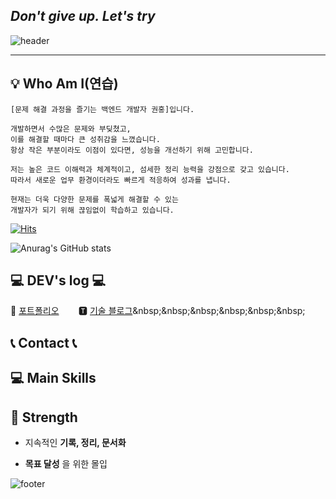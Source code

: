 ## _Don't give up. Let's try_
![header](https://capsule-render.vercel.app/api?type=Cylinder&color=F88017&height=150&&text=Welcome&fontAlignY=48&fontAlign=47&fontSize=60&animation=twinkling&textColor=000000&desc=Hong'sprofile&descAlign=72&descColor=000000&descSize=26)

-------

## 💡  Who Am I(연습)
    [문제 해결 과정을 즐기는 백엔드 개발자 권홍]입니다.
    
    개발하면서 수많은 문제와 부딪쳤고,
    이를 해결할 때마다 큰 성취감을 느꼈습니다.
    항상 작은 부분이라도 이점이 있다면, 성능을 개선하기 위해 고민합니다.

    저는 높은 코드 이해력과 체계적이고, 섬세한 정리 능력을 강점으로 갖고 있습니다.
    따라서 새로운 업무 환경이더라도 빠르게 적응하여 성과를 냅니다.
   
    현재는 더욱 다양한 문제를 폭넓게 해결할 수 있는
    개발자가 되기 위해 끊임없이 학습하고 있습니다.

[![Hits](https://hits.seeyoufarm.com/api/count/incr/badge.svg?url=https%3A%2F%2Fgithub.com%2FHong-g7&count_bg=%23969794&title_bg=%23555555&icon=kentico.svg&icon_color=%23FDFFED&title=GITHUB&edge_flat=false)](https://github.com/Hong-g7)

![Anurag's GitHub stats](https://github-readme-stats.vercel.app/api?username=Hong-g7&theme=codeSTACKr&icons=true)

## 💻 DEV's log 💻

🙋 [포트폴리오](https://rnjsghd97.tistory.com/)&nbsp;&nbsp;&nbsp;&nbsp;&nbsp;&nbsp;&nbsp;
🆃 [기술 블로그]([https://kang-james.tistory.com/](https://rnjsghd97.tistory.com/))&nbsp;&nbsp;&nbsp;&nbsp;&nbsp;&nbsp;&nbsp;


## 📞 Contact 📞



## 💻 Main Skills



## 🤩 Strength
* 지속적인 __기록, 정리, 문서화__

* __목표 달성__ 을 위한 몰입







![footer](https://capsule-render.vercel.app/api?type=waving&color=gradient&height=100&section=footer)
